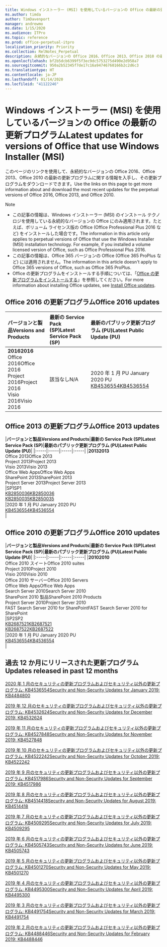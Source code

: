 ```yaml
---
title: Windows インストーラー (MSI) を使用しているバージョンの Office の最新の更新プログラム
ms.author: timda
author: TimDavenport
manager: andrewmo
ms.date: 1/15/2020
ms.audience: ITPro
ms.topic: reference
ms.prod: office-perpetual-itpro
localization_priority: Priority
ms.collection: RelNotes_Perpetual
description: 永続的なバージョンの Office 2016、Office 2013、Office 2010 の最新の更新プログラムの情報へのリンクを IT 技術者に提供します
ms.openlocfilehash: bf2b5dcb6399f5f3ec9dc5753275d490e2d958a7
ms.sourcegitcommit: 950a2b52345f7de17c16a94746760166b2c2d6c3
ms.translationtype: HT
ms.contentlocale: ja-JP
ms.lasthandoff: 01/14/2020
ms.locfileid: "41122246"
---
```

# <a name="latest-updates-for-versions-of-office-that-use-windows-installer-msi"></a><span data-ttu-id="52b84-103">Windows インストーラー (MSI) を使用しているバージョンの Office の最新の更新プログラム</span><span class="sxs-lookup"><span data-stu-id="52b84-103">Latest updates for versions of Office that use Windows Installer (MSI)</span></span>

<span data-ttu-id="52b84-104">このページのリンクを使用して、永続的なバージョンの Office 2016、Office 2013、Office 2010 の最新の更新プログラムに関する情報を入手し、その更新プログラムをダウンロードできます。</span><span class="sxs-lookup"><span data-stu-id="52b84-104">Use the links on this page to get more information about and download the most recent updates for the perpetual versions of Office 2016, Office 2013, and Office 2010.</span></span>
  
 
> [!NOTE]
> - <span data-ttu-id="52b84-p101">この記事の情報は、Windows インストーラー (MSI) のインストール テクノロジを使用している永続的なバージョンの Office にのみ適用されます。たとえば、ボリューム ライセンス版の Office (Office Professional Plus 2016 など) をインストールした場合です。</span><span class="sxs-lookup"><span data-stu-id="52b84-p101">The information in this article only applies to perpetual versions of Office that use the Windows Installer (MSI) installation technology. For example, if you installed a volume licensed version of Office, such as Office Professional Plus 2016.</span></span>
> - <span data-ttu-id="52b84-107">この記事の情報は、Office 365 バージョンの Office (Office 365 ProPlus など) には適用されません。</span><span class="sxs-lookup"><span data-stu-id="52b84-107">The information in this article doesn't apply to Office 365 versions of Office, such as Office 365 ProPlus.</span></span>
> - <span data-ttu-id="52b84-108">Office の更新プログラムをインストールする手順については、「[Office の更新プログラムをインストールする](https://support.office.com/article/2ab296f3-7f03-43a2-8e50-46de917611c5)」を参照してください。</span><span class="sxs-lookup"><span data-stu-id="52b84-108">For more information about installing Office updates, see [Install Office updates](https://support.office.com/article/2ab296f3-7f03-43a2-8e50-46de917611c5).</span></span> 


## <a name="office-2016-updates"></a><span data-ttu-id="52b84-109">Office 2016 の更新プログラム</span><span class="sxs-lookup"><span data-stu-id="52b84-109">Office 2016 updates</span></span>

|<span data-ttu-id="52b84-110">**バージョンと製品**</span><span class="sxs-lookup"><span data-stu-id="52b84-110">**Versions and Products**</span></span>|<span data-ttu-id="52b84-111">**最新の Service Pack (SP)**</span><span class="sxs-lookup"><span data-stu-id="52b84-111">**Latest Service Pack (SP)**</span></span>|<span data-ttu-id="52b84-112">**最新のパブリック更新プログラム (PU)**</span><span class="sxs-lookup"><span data-stu-id="52b84-112">**Latest Public Update (PU)**</span></span>|
|:-----|:-----|:-----|
|<span data-ttu-id="52b84-113">**2016**</span><span class="sxs-lookup"><span data-stu-id="52b84-113">**2016**</span></span> <br/> <span data-ttu-id="52b84-114">Office 2016</span><span class="sxs-lookup"><span data-stu-id="52b84-114">Office 2016</span></span>  <br/> <span data-ttu-id="52b84-115">Project 2016</span><span class="sxs-lookup"><span data-stu-id="52b84-115">Project 2016</span></span>  <br/> <span data-ttu-id="52b84-116">Visio 2016</span><span class="sxs-lookup"><span data-stu-id="52b84-116">Visio 2016</span></span>  <br/> |<span data-ttu-id="52b84-117">該当なし</span><span class="sxs-lookup"><span data-stu-id="52b84-117">N/A</span></span>  <br/> |<span data-ttu-id="52b84-118">2020 年 1 月 PU </span><span class="sxs-lookup"><span data-stu-id="52b84-118">January 2020 PU</span></span>  <br/> [<span data-ttu-id="52b84-119">KB4536554</span><span class="sxs-lookup"><span data-stu-id="52b84-119">KB4536554</span></span>](https://support.microsoft.com/help/4536554) <br/> |
   
## <a name="office-2013-updates"></a><span data-ttu-id="52b84-120">Office 2013 の更新プログラム</span><span class="sxs-lookup"><span data-stu-id="52b84-120">Office 2013 updates</span></span>

|<span data-ttu-id="52b84-121">**バージョンと製品**</span><span class="sxs-lookup"><span data-stu-id="52b84-121">**Versions and Products**</span></span>|<span data-ttu-id="52b84-122">**最新の Service Pack (SP)**</span><span class="sxs-lookup"><span data-stu-id="52b84-122">**Latest Service Pack (SP)**</span></span>|<span data-ttu-id="52b84-123">**最新のパブリック更新プログラム (PU)**</span><span class="sxs-lookup"><span data-stu-id="52b84-123">**Latest Public Update (PU)**</span></span>|
|:-----|:-----|:-----|:-----|
|<span data-ttu-id="52b84-124">**2013**</span><span class="sxs-lookup"><span data-stu-id="52b84-124">**2013**</span></span> <br/> <span data-ttu-id="52b84-125">Office 2013</span><span class="sxs-lookup"><span data-stu-id="52b84-125">Office 2013</span></span>  <br/> <span data-ttu-id="52b84-126">Project 2013</span><span class="sxs-lookup"><span data-stu-id="52b84-126">Project 2013</span></span>  <br/> <span data-ttu-id="52b84-127">Visio 2013</span><span class="sxs-lookup"><span data-stu-id="52b84-127">Visio 2013</span></span>  <br/> <span data-ttu-id="52b84-128">Office Web Apps</span><span class="sxs-lookup"><span data-stu-id="52b84-128">Office Web Apps</span></span>  <br/> <span data-ttu-id="52b84-129">SharePoint 2013</span><span class="sxs-lookup"><span data-stu-id="52b84-129">SharePoint 2013</span></span>  <br/> <span data-ttu-id="52b84-130">Project Server 2013</span><span class="sxs-lookup"><span data-stu-id="52b84-130">Project Server 2013</span></span>  <br/> |<span data-ttu-id="52b84-131">SP1</span><span class="sxs-lookup"><span data-stu-id="52b84-131">SP1</span></span> <br/> [<span data-ttu-id="52b84-132">KB2850036</span><span class="sxs-lookup"><span data-stu-id="52b84-132">KB2850036</span></span>](https://support.microsoft.com/kb/2850036) <br/>[<span data-ttu-id="52b84-133">KB2850035</span><span class="sxs-lookup"><span data-stu-id="52b84-133">KB2850035</span></span>](https://support.microsoft.com/kb/2850035) <br/> |<span data-ttu-id="52b84-134">2020 年 1 月 PU </span><span class="sxs-lookup"><span data-stu-id="52b84-134">January 2020 PU</span></span>  <br/> [<span data-ttu-id="52b84-135">KB4536554</span><span class="sxs-lookup"><span data-stu-id="52b84-135">KB4536554</span></span>](https://support.microsoft.com/help/4536554) <br/> |
   
## <a name="office-2010-updates"></a><span data-ttu-id="52b84-136">Office 2010 の更新プログラム</span><span class="sxs-lookup"><span data-stu-id="52b84-136">Office 2010 updates</span></span>

|<span data-ttu-id="52b84-137">**バージョンと製品**</span><span class="sxs-lookup"><span data-stu-id="52b84-137">**Versions and Products**</span></span>|<span data-ttu-id="52b84-138">**最新の Service Pack (SP)**</span><span class="sxs-lookup"><span data-stu-id="52b84-138">**Latest Service Pack (SP)**</span></span>|<span data-ttu-id="52b84-139">**最新のパブリック更新プログラム (PU)**</span><span class="sxs-lookup"><span data-stu-id="52b84-139">**Latest Public Update (PU)**</span></span>|
|:-----|:-----|:-----|:-----|
|<span data-ttu-id="52b84-140">**2010**</span><span class="sxs-lookup"><span data-stu-id="52b84-140">**2010**</span></span> <br/> <span data-ttu-id="52b84-141">Office 2010 スイート</span><span class="sxs-lookup"><span data-stu-id="52b84-141">Office 2010 suites</span></span>  <br/> <span data-ttu-id="52b84-142">Project 2010</span><span class="sxs-lookup"><span data-stu-id="52b84-142">Project 2010</span></span>  <br/> <span data-ttu-id="52b84-143">Visio 2010</span><span class="sxs-lookup"><span data-stu-id="52b84-143">Visio 2010</span></span>  <br/> <span data-ttu-id="52b84-144">Office 2010 サーバー</span><span class="sxs-lookup"><span data-stu-id="52b84-144">Office 2010 Servers</span></span>  <br/> <span data-ttu-id="52b84-145">Office Web Apps</span><span class="sxs-lookup"><span data-stu-id="52b84-145">Office Web Apps</span></span>  <br/> <span data-ttu-id="52b84-146">Search Server 2010</span><span class="sxs-lookup"><span data-stu-id="52b84-146">Search Server 2010</span></span>  <br/> <span data-ttu-id="52b84-147">SharePoint 2010 製品</span><span class="sxs-lookup"><span data-stu-id="52b84-147">SharePoint 2010 Products</span></span>  <br/> <span data-ttu-id="52b84-148">Project Server 2010</span><span class="sxs-lookup"><span data-stu-id="52b84-148">Project Server 2010</span></span>  <br/> <span data-ttu-id="52b84-149">FAST Search Server 2010 for SharePoint</span><span class="sxs-lookup"><span data-stu-id="52b84-149">FAST Search Server 2010 for SharePoint</span></span>  <br/> |<span data-ttu-id="52b84-150">SP2</span><span class="sxs-lookup"><span data-stu-id="52b84-150">SP2</span></span> <br/>[<span data-ttu-id="52b84-151">KB2687521</span><span class="sxs-lookup"><span data-stu-id="52b84-151">KB2687521</span></span>](https://support.microsoft.com/kb/2687521) <br/> [<span data-ttu-id="52b84-152">KB2687522</span><span class="sxs-lookup"><span data-stu-id="52b84-152">KB2687522</span></span>](https://support.microsoft.com/kb/2687522) <br/> |<span data-ttu-id="52b84-153">2020 年 1 月 PU </span><span class="sxs-lookup"><span data-stu-id="52b84-153">January 2020 PU</span></span>  <br/> [<span data-ttu-id="52b84-154">KB4536554</span><span class="sxs-lookup"><span data-stu-id="52b84-154">KB4536554</span></span>](https://support.microsoft.com/help/4536554) <br/>|
   

   
## <a name="updates-released-in-past-12-months"></a><span data-ttu-id="52b84-155">過去 12 か月にリリースされた更新プログラム</span><span class="sxs-lookup"><span data-stu-id="52b84-155">Updates released in past 12 months</span></span>

[<span data-ttu-id="52b84-156">2020 年 1 月のセキュリティの更新プログラムおよびセキュリティ以外の更新プログラム: KB4536554</span><span class="sxs-lookup"><span data-stu-id="52b84-156">Security and Non-Security Updates for January 2019: KB4484800</span></span>](https://support.microsoft.com/help/4536554)

[<span data-ttu-id="52b84-157">2019 年 12 月のセキュリティの更新プログラムおよびセキュリティ以外の更新プログラム: KB4532624</span><span class="sxs-lookup"><span data-stu-id="52b84-157">Security and Non-Security Updates for December 2019: KB4532624</span></span>](https://support.microsoft.com/help/4532624)

[<span data-ttu-id="52b84-158">2019 年 11 月のセキュリティの更新プログラムおよびセキュリティ以外の更新プログラム: KB4527848</span><span class="sxs-lookup"><span data-stu-id="52b84-158">Security and Non-Security Updates for November 2019: KB4527848</span></span>](https://support.microsoft.com/help/4527848)

[<span data-ttu-id="52b84-159">2019 年 10 月のセキュリティの更新プログラムおよびセキュリティ以外の更新プログラム: KB4522242</span><span class="sxs-lookup"><span data-stu-id="52b84-159">Security and Non-Security Updates for October 2019: KB4522242</span></span>](https://support.microsoft.com/help/4522242)

[<span data-ttu-id="52b84-160">2019 年 9 月のセキュリティの更新プログラムおよびセキュリティ以外の更新プログラム: KB4517986</span><span class="sxs-lookup"><span data-stu-id="52b84-160">Security and Non-Security Updates for September 2019: KB4517986</span></span>](https://support.microsoft.com/help/4517986 )

[<span data-ttu-id="52b84-161">2019 年 8 月のセキュリティの更新プログラムおよびセキュリティ以外の更新プログラム: KB4514418</span><span class="sxs-lookup"><span data-stu-id="52b84-161">Security and Non-Security Updates for August 2019: KB4514418</span></span>](https://support.microsoft.com/help/4514418)

[<span data-ttu-id="52b84-162">2019 年 7 月のセキュリティの更新プログラムおよびセキュリティ以外の更新プログラム: KB4509295</span><span class="sxs-lookup"><span data-stu-id="52b84-162">Security and Non-Security Updates for July 2019: KB4509295</span></span>](https://support.microsoft.com/help/4509295)

[<span data-ttu-id="52b84-163">2019 年 6 月のセキュリティの更新プログラムおよびセキュリティ以外の更新プログラム: KB4505743</span><span class="sxs-lookup"><span data-stu-id="52b84-163">Security and Non-Security Updates for June 2019: KB4505743</span></span>](https://support.microsoft.com/help/4505743)

[<span data-ttu-id="52b84-164">2019 年 5 月のセキュリティの更新プログラムおよびセキュリティ以外の更新プログラム: KB4501270</span><span class="sxs-lookup"><span data-stu-id="52b84-164">Security and Non-Security Updates for May 2019: KB4501270 </span></span>](https://support.microsoft.com/help/4501270)

[<span data-ttu-id="52b84-165">2019 年 4 月のセキュリティの更新プログラムおよびセキュリティ以外の更新プログラム: KB4495300</span><span class="sxs-lookup"><span data-stu-id="52b84-165">Security and Non-Security Updates for April 2019: KB4495300</span></span>](https://support.microsoft.com/help/4495300)

[<span data-ttu-id="52b84-166">2019 年 3 月のセキュリティの更新プログラムおよびセキュリティ以外の更新プログラム: KB4491754</span><span class="sxs-lookup"><span data-stu-id="52b84-166">Security and Non-Security Updates for March 2019: KB4491754</span></span>](https://support.microsoft.com/help/4491754) 

[<span data-ttu-id="52b84-167">2019 年 2 月のセキュリティの更新プログラムおよびセキュリティ以外の更新プログラム: KB4488446</span><span class="sxs-lookup"><span data-stu-id="52b84-167">Security and Non-Security Updates for February 2019: KB4488446</span></span>](https://support.microsoft.com/help/4488446)








 

   

   

  


  
 
  
 
  

  
   
  
